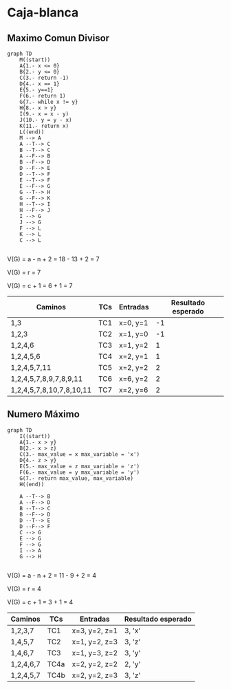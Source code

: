# Caja-blanca

## Maximo Comun Divisor
```mermaid
graph TD
    M((start))
    A{1.- x <= 0}
    B{2.- y <= 0}
    C(3.- return -1)
    D{4.- x == 1}
    E{5.- y==1}
    F(6.- return 1)
    G{7.- while x != y}
    H{8.- x > y}
    I(9.- x = x - y)
    J(10.- y = y - x)
    K(11.- return x)
    L((end))
    M --> A
    A --T--> C
    B --T--> C
    A --F--> B
    B --F--> D
    D --F--> E
    D --T--> F
    E --T--> F
    E --F--> G
    G --T--> H
    G --F--> K
    H --T--> I
    H --F--> J
    I --> G
    J --> G
    F --> L
    K --> L
    C --> L
    
```
V(G) = a - n + 2 = 18 - 13 + 2 = 7

V(G) = r = 7

V(G) = c + 1 = 6 + 1 = 7

|Caminos|TCs|Entradas|Resultado esperado|
|--------|-------|--------|-------|
|1,3|TC1|x=0, y=1|-1|
|1,2,3|TC2|x=1, y=0|-1|
|1,2,4,6|TC3|x=1, y=2|1|
|1,2,4,5,6|TC4|x=2, y=1|1|
|1,2,4,5,7,11|TC5|x=2, y=2|2|
|1,2,4,5,7,8,9,7,8,9,11|TC6|x=6, y=2|2|
|1,2,4,5,7,8,10,7,8,10,11|TC7|x=2, y=6|2|

## Numero Máximo
```mermaid
graph TD
    I((start))
    A{1.- x > y}
    B{2.- x > z}
    C(3.- max_value = x max_variable = 'x')
    D{4.- z > y}
    E(5.- max_value = z max_variable = 'z')
    F(6.- max_value = y max_variable = 'y')
    G(7.- return max_value, max_variable)
    H((end))

    A --T--> B
    A --F--> D
    B --T--> C
    B --F--> D
    D --T--> E
    D --F--> F
    C --> G
    E --> G
    F --> G
    I --> A
    G --> H
    
```


V(G) = a - n + 2 = 11 - 9 + 2 = 4

V(G) = r = 4

V(G) = c + 1 = 3 + 1 = 4

|Caminos|TCs|Entradas|Resultado esperado|
|--------|-------|--------|-------|
|1,2,3,7|TC1|x=3, y=2, z=1|3, 'x'|
|1,4,5,7|TC2|x=1, y=2, z=3|3, 'z'|
|1,4,6,7|TC3|x=1, y=3, z=2|3, 'y'|
|1,2,4,6,7|TC4a|x=2, y=2, z=2|2, 'y'|
|1,2,4,5,7|TC4b|x=2, y=2, z=3|3, 'z'|
